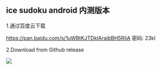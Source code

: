 ## ice sudoku android 内测版本

1.通过百度云下载

<https://pan.baidu.com/s/1uWBtKJTDklAraibBH5RIjA>  密码: 23kl

2.Download from Github release

![](https://user-images.githubusercontent.com/31509619/97099977-cee0ab00-16c9-11eb-846d-c729397dba84.png)
